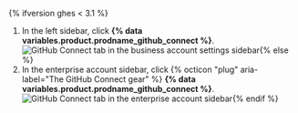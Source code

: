 {% ifversion ghes < 3.1 %}
1. In the left sidebar, click **{% data variables.product.prodname_github_connect %}**.
  ![GitHub Connect tab in the business account settings sidebar](/assets/images/enterprise/business-accounts/settings-github-connect-tab.png){% else %}
1. In the enterprise account sidebar, click {% octicon "plug" aria-label="The GitHub Connect gear" %} **{% data variables.product.prodname_github_connect %}**.
  ![GitHub Connect tab in the enterprise account sidebar](/assets/images/help//business-accounts/enterprise-account-github-connect-tab.png){% endif %}

